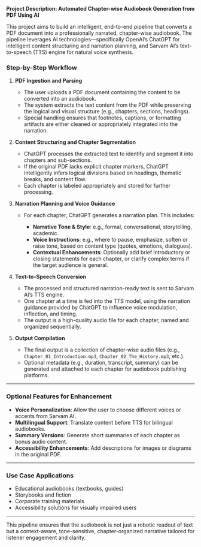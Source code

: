 

**Project Description: Automated Chapter-wise Audiobook Generation from PDF Using AI**

This project aims to build an intelligent, end-to-end pipeline that converts a PDF document into a professionally narrated, chapter-wise audiobook. The pipeline leverages AI technologies—specifically OpenAI’s ChatGPT for intelligent content structuring and narration planning, and Sarvam AI’s text-to-speech (TTS) engine for natural voice synthesis.

### **Step-by-Step Workflow**

1. **PDF Ingestion and Parsing**

   * The user uploads a PDF document containing the content to be converted into an audiobook.
   * The system extracts the text content from the PDF while preserving the logical and visual structure (e.g., chapters, sections, headings).
   * Special handling ensures that footnotes, captions, or formatting artifacts are either cleaned or appropriately integrated into the narration.

2. **Content Structuring and Chapter Segmentation**

   * ChatGPT processes the extracted text to identify and segment it into chapters and sub-sections.
   * If the original PDF lacks explicit chapter markers, ChatGPT intelligently infers logical divisions based on headings, thematic breaks, and content flow.
   * Each chapter is labeled appropriately and stored for further processing.

3. **Narration Planning and Voice Guidance**

   * For each chapter, ChatGPT generates a narration plan. This includes:

     * **Narrative Tone & Style**: e.g., formal, conversational, storytelling, academic.
     * **Voice Instructions**: e.g., where to pause, emphasize, soften or raise tone, based on content type (quotes, emotions, dialogues).
     * **Contextual Enhancements**: Optionally add brief introductory or closing statements for each chapter, or clarify complex terms if the target audience is general.

4. **Text-to-Speech Conversion**

   * The processed and structured narration-ready text is sent to Sarvam AI’s TTS engine.
   * One chapter at a time is fed into the TTS model, using the narration guidance provided by ChatGPT to influence voice modulation, inflection, and timing.
   * The output is a high-quality audio file for each chapter, named and organized sequentially.

5. **Output Compilation**

   * The final output is a collection of chapter-wise audio files (e.g., `Chapter_01_Introduction.mp3`, `Chapter_02_The_History.mp3`, etc.).
   * Optional metadata (e.g., duration, transcript, summary) can be generated and attached to each chapter for audiobook publishing platforms.

---

### **Optional Features for Enhancement**

* **Voice Personalization**: Allow the user to choose different voices or accents from Sarvam AI.
* **Multilingual Support**: Translate content before TTS for bilingual audiobooks.
* **Summary Versions**: Generate short summaries of each chapter as bonus audio content.
* **Accessibility Enhancements**: Add descriptions for images or diagrams in the original PDF.

---

### **Use Case Applications**

* Educational audiobooks (textbooks, guides)
* Storybooks and fiction
* Corporate training materials
* Accessibility solutions for visually impaired users

---

This pipeline ensures that the audiobook is not just a robotic readout of text but a context-aware, tone-sensitive, chapter-organized narrative tailored for listener engagement and clarity.

